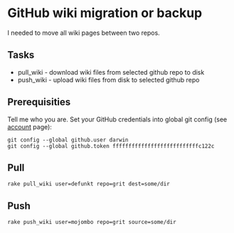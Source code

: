 # GitHub wiki migration or backup

I needed to move all wiki pages between two repos. 

## Tasks

* pull_wiki - download wiki files from selected github repo to disk
* push_wiki - upload wiki files from disk to selected github repo

## Prerequisities

Tell me who you are. Set your GitHub credentials into global git config (see [account](/account) page):

    git config --global github.user darwin
    git config --global github.token fffffffffffffffffffffffffffc122c
    
## Pull

    rake pull_wiki user=defunkt repo=grit dest=some/dir

## Push

    rake push_wiki user=mojombo repo=grit source=some/dir
    
